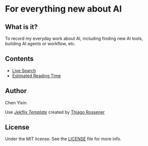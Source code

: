For everything new about AI
=======
## What is it?

To record my everyday work about AI, including finding new AI tools, building AI agents or workflow, etc.

## Contents

- [Live Search](docs/features.md#live-search)
- [Estimated Reading Time](docs/features.md#estimated-reading-time)

## Author

Chen Yixin

Use [*Jekflix Template*](https://github.com/thiagorossener/jekflix-template) created by [Thiago Rossener](https://rossener.com/)

## License

Under the MIT license. See the [LICENSE](https://github.com/thiagorossener/jekflix-template/blob/master/LICENSE) file for more info.
